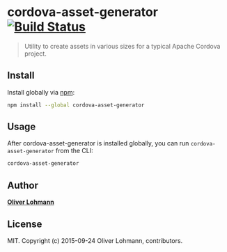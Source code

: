 # cordova-asset-generator [![Build Status](https://travis-ci.org/olohmann/cordova-asset-generator.svg?branch=master)](https://travis-ci.org/olohmann/cordova-asset-generator)

> Utility to create assets in various sizes for a typical Apache Cordova project.

## Install
Install globally via [npm](npmjs.org):

```bash
npm install --global cordova-asset-generator
```

## Usage

After cordova-asset-generator is installed globally, you can run `cordova-asset-generator` from the CLI:

```bash
cordova-asset-generator 
```

## Author

**[Oliver Lohmann](https://github.com/olohmann)**

## License
MIT. Copyright (c) 2015-09-24 Oliver Lohmann, contributors.
